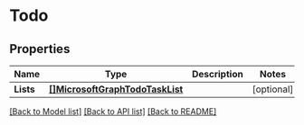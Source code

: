 # Todo

## Properties

Name | Type | Description | Notes
------------ | ------------- | ------------- | -------------
**Lists** | [**[]MicrosoftGraphTodoTaskList**](microsoft.graph.todoTaskList.md) |  | [optional] 

[[Back to Model list]](../README.md#documentation-for-models) [[Back to API list]](../README.md#documentation-for-api-endpoints) [[Back to README]](../README.md)



